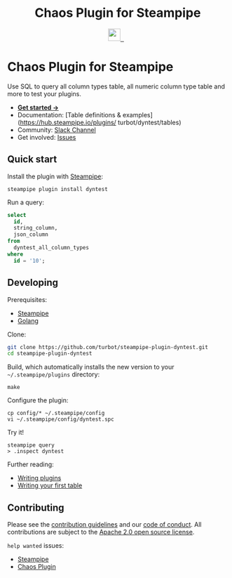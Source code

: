 <p align="center">
    <h1 align="center">Chaos Plugin for Steampipe</h1>
</p>

<p align="center">
  <a aria-label="Steampipe logo" href="https://steampipe.io">
    <img src="https://steampipe.io/images/steampipe_logo_wordmark_padding.svg" height="28">
  </a>
  <a aria-label="Plugin version" href="https://hub.steampipe.io/plugins/turbot/dyntest">
    <img alt="" src="https://img.shields.io/static/v1?label=turbot/dyntest&message=v0.0.3&style=for-the-badge&labelColor=777777&color=F3F1F0">
  </a>
  &nbsp;
  <a aria-label="License" href="LICENSE">
    <img alt="" src="https://img.shields.io/static/v1?label=license&message=Apache-2.0&style=for-the-badge&labelColor=777777&color=F3F1F0">
  </a>
</p>

# Chaos Plugin for Steampipe

Use SQL to query all column types table, all numeric column type table and more to test your plugins.

- **[Get started →](https://hub.steampipe.io/plugins/turbot/dyntest)**
- Documentation: [Table definitions & examples](https://hub.steampipe.io/plugins/
turbot/dyntest/tables)
- Community: [Slack Channel](https://join.slack.com/t/steampipe/shared_invite/zt-oij778tv-lYyRTWOTMQYBVAbtPSWs3g)
- Get involved: [Issues](https://github.com/turbot/steampipe-plugin-dyntest/issues)

## Quick start

Install the plugin with [Steampipe](https://steampipe.io):

```shell
steampipe plugin install dyntest
```

Run a query:

```sql
select
  id,
  string_column,
  json_column
from
  dyntest_all_column_types
where
  id = '10';
```

## Developing

Prerequisites:

- [Steampipe](https://steampipe.io/downloads)
- [Golang](https://golang.org/doc/install)

Clone:

```sh
git clone https://github.com/turbot/steampipe-plugin-dyntest.git
cd steampipe-plugin-dyntest
```

Build, which automatically installs the new version to your `~/.steampipe/plugins` directory:

```
make
```

Configure the plugin:

```
cp config/* ~/.steampipe/config
vi ~/.steampipe/config/dyntest.spc
```

Try it!

```
steampipe query
> .inspect dyntest
```

Further reading:

- [Writing plugins](https://steampipe.io/docs/develop/writing-plugins)
- [Writing your first table](https://steampipe.io/docs/develop/writing-your-first-table)

## Contributing

Please see the [contribution guidelines](https://github.com/turbot/steampipe/blob/main/CONTRIBUTING.md) and our [code of conduct](https://github.com/turbot/steampipe/blob/main/CODE_OF_CONDUCT.md). All contributions are subject to the [Apache 2.0 open source license](https://github.com/turbot/steampipe-plugin-dyntest/blob/main/LICENSE).

`help wanted` issues:

- [Steampipe](https://github.com/turbot/steampipe/labels/help%20wanted)
- [Chaos Plugin](https://github.com/turbot/steampipe-plugin-dyntest/labels/help%20wanted)